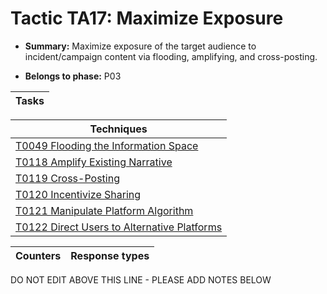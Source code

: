 # Tactic TA17: Maximize Exposure

* **Summary:** Maximize exposure of the target audience to incident/campaign content via flooding, amplifying, and cross-posting.

* **Belongs to phase:** P03



| Tasks |
| ----- |



| Techniques |
| ---------- |
| [T0049 Flooding the Information Space](../../generated_pages/techniques/T0049.md) |
| [T0118 Amplify Existing Narrative](../../generated_pages/techniques/T0118.md) |
| [T0119 Cross-Posting](../../generated_pages/techniques/T0119.md) |
| [T0120 Incentivize Sharing](../../generated_pages/techniques/T0120.md) |
| [T0121 Manipulate Platform Algorithm](../../generated_pages/techniques/T0121.md) |
| [T0122 Direct Users to Alternative Platforms](../../generated_pages/techniques/T0122.md) |



| Counters | Response types |
| -------- | -------------- |


DO NOT EDIT ABOVE THIS LINE - PLEASE ADD NOTES BELOW
